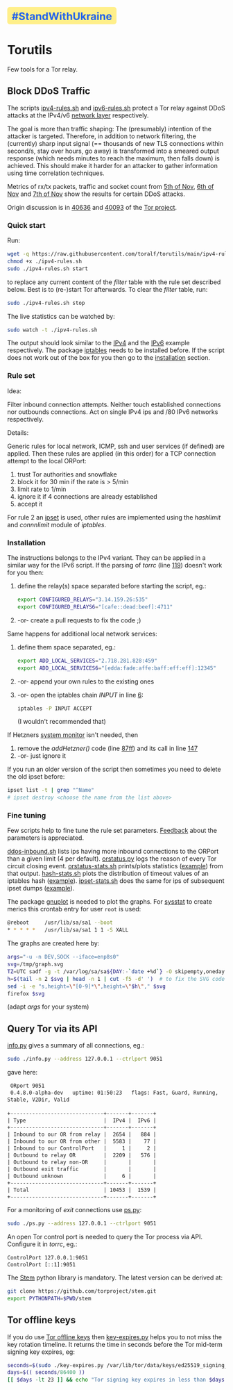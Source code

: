 [![StandWithUkraine](https://raw.githubusercontent.com/vshymanskyy/StandWithUkraine/main/badges/StandWithUkraine.svg)](https://github.com/vshymanskyy/StandWithUkraine/blob/main/docs/README.md)

# Torutils

Few tools for a Tor relay.

## Block DDoS Traffic

The scripts [ipv4-rules.sh](./ipv4-rules.sh) and [ipv6-rules.sh](./ipv6-rules.sh) protect a Tor relay
against DDoS attacks at the IPv4/v6 [network layer](https://upload.wikimedia.org/wikipedia/commons/3/37/Netfilter-packet-flow.svg) respectively.

The goal is more than traffic shaping:
The (presumably) intention of the attacker is targeted.
Therefore, in addition to network filtering, the (currently) sharp input signal
(== thousands of new TLS connections within second/s, stay over hours, go away)
is transformed into a smeared output response (which needs minutes to reach the maximum, then falls down) is achieved.
This should make it harder for an attacker to gather information using time correlation techniques.

Metrics of rx/tx packets, traffic and socket count from [5th of Nov](./doc/network-metric.svg),
[6th of Nov](./doc/network-metric-nextday.svg) and [7th of Nov](./doc/network-metric-dayaftertomorrow.svg)
show the results for certain DDoS attacks.

Origin discussion is in [40636](https://gitlab.torproject.org/tpo/core/tor/-/issues/40636)
and [40093](https://gitlab.torproject.org/tpo/community/support/-/issues/40093#note_2841393)
of the [Tor project](https://www.torproject.org/).

### Quick start

Run:

```bash
wget -q https://raw.githubusercontent.com/toralf/torutils/main/ipv4-rules.sh -O ipv4-rules.sh
chmod +x ./ipv4-rules.sh
sudo ./ipv4-rules.sh start
```

to replace any current content of the _filter_ table with the rule set described below.
Best is to (re-)start Tor afterwards.
To clear the _filter_ table, run:

```bash
sudo ./ipv4-rules.sh stop
```

The live statistics can be watched by:

```bash
sudo watch -t ./ipv4-rules.sh
```

The output should look similar to the [IPv4](./doc/iptables-L.txt) and the [IPv6](./doc/ip6tables-L.txt) example respectively.
The package [iptables](https://www.netfilter.org/projects/iptables/) needs to be installed before.
If the script does not work out of the box for you then go to the [installation](#installation) section.

### Rule set

Idea:

Filter inbound connection attempts.
Neither touch established connections nor outbounds connections.
Act on single IPv4 ips and /80 IPv6 networks respectively.

Details:

Generic rules for local network, ICMP, ssh and user services (if defined) are applied.
Then these rules are applied (in this order) for a TCP connection attempt to the local ORPort:

1. trust Tor authorities and snowflake
1. block it for 30 min if the rate is > 5/min
1. limit rate to 1/min
1. ignore it if 4 connections are already established
1. accept it

For rule 2 an [ipset](https://ipset.netfilter.org) is used, other rules are implemented
using the _hashlimit_ and _connnlimit_ module of _iptables_.

### Installation

The instructions belongs to the IPv4 variant.
They can be applied in a similar way for the IPv6 script.
If the parsing of _torrc_ (line [119](ipv4-rules.sh#L119)) doesn't work for you then:

1. define the relay(s) space separated before starting the script, eg.:

    ```bash
    export CONFIGURED_RELAYS="3.14.159.26:535"
    export CONFIGURED_RELAYS6="[cafe::dead:beef]:4711"
    ```

1. -or- create a pull requests to fix the code ;)

Same happens for additional local network services:

1. define them space separated, eg.:

    ```bash
    export ADD_LOCAL_SERVICES="2.718.281.828:459"
    export ADD_LOCAL_SERVICES6="[edda:fade:affe:baff:eff:eff]:12345"
    ```

1. -or- append your own rules to the existing ones
1. -or- open the iptables chain _INPUT_ in line [6](ipv4-rules.sh#L6):

    ```bash
    iptables -P INPUT ACCEPT
    ```

    (I wouldn't recommended that)

If Hetzners [system monitor](https://docs.hetzner.com/robot/dedicated-server/security/system-monitor/) isn't needed, then

1. remove the _addHetzner()_ code (line [87ff](ipv4-rules.sh#L87)) and its call in line [147](ipv4-rules.sh#L147)
1. -or- just ignore it

If you run an older version of the script then sometimes you need to delete the old ipset before:

```bash
ipset list -t | grep "^Name"
# ipset destroy <choose the name from the list above>
```

### Fine tuning

Few scripts help to fine tune the rule set parameters.
[Feedback](https://github.com/toralf/torutils/issues) about the parameters is appreciated.

[ddos-inbound.sh](./ddos-inbound.sh) lists ips having more inbound connections to the ORPort than a given limit (4 per default).
[orstatus.py](./orstatus.py) logs the reason of every Tor circuit closing event.
[orstatus-stats.sh](./orstatus-stats.sh) prints/plots statistics ([example](./doc/orstatus-stats.sh.txt)) from that output.
[hash-stats.sh](./hash-stats.sh) plots the distribution of timeout values of an iptables hash ([example](./doc/hash-stats.sh.txt)).
[ipset-stats.sh](./ipset-stats.sh) does the same for ips of subsequent ipset dumps ([example](./doc/ipset-stats.sh.txt)).

The package [gnuplot](http://www.gnuplot.info/) is needed to plot the graphs.
For [sysstat](http://sebastien.godard.pagesperso-orange.fr/) to create merics this crontab entry for user `root` is used:

```bash
@reboot     /usr/lib/sa/sa1 --boot
* * * * *   /usr/lib/sa/sa1 1 1 -S XALL
```

The graphs are created here by:

```bash
args="-u -n DEV,SOCK --iface=enp8s0"
svg=/tmp/graph.svg
TZ=UTC sadf -g -t /var/log/sa/sa${DAY:-`date +%d`} -O skipempty,oneday -- $args > $svg
h=$(tail -n 2 $svg | head -n 1 | cut -f5 -d' ')  # to fix the SVG code
sed -i -e "s,height=\"[0-9]*\",height=\"$h\"," $svg
firefox $svg
```
(adapt _args_ for your system)

## Query Tor via its API

[info.py](./info.py) gives a summary of all connections, eg.:

```bash
sudo ./info.py --address 127.0.0.1 --ctrlport 9051
```

gave here:

```console
 ORport 9051
 0.4.8.0-alpha-dev   uptime: 01:50:23   flags: Fast, Guard, Running, Stable, V2Dir, Valid

+------------------------------+-------+-------+
| Type                         |  IPv4 |  IPv6 |
+------------------------------+-------+-------+
| Inbound to our OR from relay |  2654 |   884 |
| Inbound to our OR from other |  5583 |    77 |
| Inbound to our ControlPort   |     1 |     2 |
| Outbound to relay OR         |  2209 |   576 |
| Outbound to relay non-OR     |       |       |
| Outbound exit traffic        |       |       |
| Outbound unknown             |     6 |       |
+------------------------------+-------+-------+
| Total                        | 10453 |  1539 |
+------------------------------+-------+-------+
```

For a monitoring of _exit_ connections use [ps.py](./ps.py):

```bash
sudo ./ps.py --address 127.0.0.1 --ctrlport 9051
```

An open Tor control port is needed to query the Tor process via API.
Configure it in _torrc_, eg.:

```console
ControlPort 127.0.0.1:9051
ControlPort [::1]:9051
```

The [Stem](https://stem.torproject.org/index.html) python library is mandatory.
The latest version can be derived at:

```bash
git clone https://github.com/torproject/stem.git
export PYTHONPATH=$PWD/stem
```

## Tor offline keys

If you do use [Tor offline keys](https://support.torproject.org/relay-operators/offline-ed25519/)
then [key-expires.py](./key-expires.py) helps you to not miss the key rotation timeline.
It returns the time in seconds before the Tor mid-term signing key expires, eg:

```bash
seconds=$(sudo ./key-expires.py /var/lib/tor/data/keys/ed25519_signing_cert)
days=$(( seconds/86400 ))
[[ $days -lt 23 ]] && echo "Tor signing key expires in less than $days day(s)"
```
